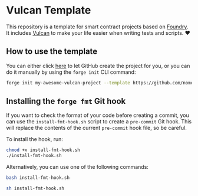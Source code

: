 # Vulcan Template

This repository is a template for smart contract projects based on [Foundry](https://github.com/foundry-rs/foundry).
It includes [Vulcan](https://github.com/nomoixyz/vulcan) to make your life easier when writing tests and scripts. :heart:

## How to use the template

You can either click [here](https://github.com/nomoixyz/vulcan-template/generate) to let GitHub create the project for you, or you can do it manually by using the `forge init` CLI command:

```sh
forge init my-awesome-vulcan-project --template https://github.com/nomoixyz/vulcan-template
```

## Installing the `forge fmt` Git hook

If you want to check the format of your code before creating a commit, you can use the `install-fmt-hook.sh` script to create a `pre-commit` Git hook. This will replace the contents of the current `pre-commit` hook file, so be careful.

To install the hook, run:

```sh
chmod +x install-fmt-hook.sh
./install-fmt-hook.sh
```

Alternatively, you can use one of the following commands:

```sh
bash install-fmt-hook.sh
```

```sh
sh install-fmt-hook.sh
```

